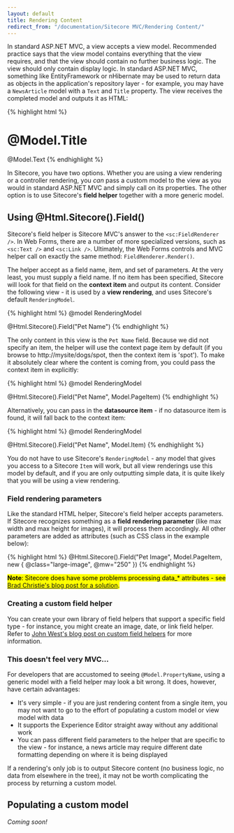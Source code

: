 ```yaml
---
layout: default
title: Rendering Content
redirect_from: "/documentation/Sitecore MVC/Rendering Content/"
---
```


In standard ASP.NET MVC, a view accepts a view model. Recommended practice says that the view model contains everything that the view requires, and that the view should contain no further business logic. The view should only contain display logic. In standard ASP.NET MVC, something like EntityFramework or nHibernate may be used to return data as objects in the application's repository layer - for example, you may have a ``NewsArticle`` model with a ``Text`` and ``Title`` property. The view receives the completed model and outputs it as HTML:

{% highlight html %}
<h1>@Model.Title</h1>
@Model.Text
{% endhighlight %}

In Sitecore, you have two options. Whether you are using a view rendering or a controller rendering, you *can* pass a custom model to the view as you would in standard ASP.NET MVC and simply call on its properties. The other option is to use Sitecore's **field helper** together with a more generic model.

## Using @Html.Sitecore().Field()

Sitecore's field helper is Sitecore MVC's answer to the ``<sc:FieldRenderer />``. In Web Forms, there are a number of more specialized versions, such as ``<sc:Text />`` and ``<sc:Link />``. Ultimately, the Web Forms controls and MVC helper call on exactly the same method: ``FieldRenderer.Render()``.

The helper accept as a field name, item, and set of parameters. At the very least, you must supply a field name. If no item has been specified, Sitecore will look for that field on the **context item** and output its content. Consider the following view - it is used by a **view rendering**, and uses Sitecore's default ``RenderingModel``.

{% highlight html %}
@model RenderingModel

@Html.Sitecore().Field("Pet Name")
{% endhighlight %}

The only content in this view is the ``Pet Name`` field. Because we did not specify an item, the helper will use the context page item by default (if you browse to http://mysite/dogs/spot, then the context item is 'spot'). To make it absolutely clear where the content is coming from, you could pass the context item in explicitly:

{% highlight html %}
@model RenderingModel

@Html.Sitecore().Field("Pet Name", Model.PageItem)
{% endhighlight %}

Alternatively, you can pass in the **datasource item** - if no datasource item is found, it will fall back to the context item:

{% highlight html %}
@model RenderingModel

@Html.Sitecore().Field("Pet Name", Model.Item)
{% endhighlight %}

You do not have to use Sitecore's ``RenderingModel`` - any model that gives you access to a Sitecore ``Item`` will work, but all view renderings use this model by default, and if you are only outputting simple data, it is quite likely that you will be using a view rendering.

### Field rendering parameters

Like the standard HTML helper, Sitecore's field helper accepts parameters. If Sitecore recognizes something as a **field rendering parameter** (like max width and max height for images), it will process them accordingly. All other parameters are added as attributes (such as CSS class in the example below):

{% highlight html %}
@Html.Sitecore().Field("Pet Image", Model.PageItem, new { @class="large-image", @mw="250" })
{% endhighlight %}

<mark>
	<strong>Note</strong>: Sitecore does have some problems processing data_* attributes - see <a href="http://brad-christie.com/blog/2014/09/24/using-data-attributes-with-sitecore-mvc/">Brad Christie's blog post for a solution</a>.
</mark>

### Creating a custom field helper

You can create your own library of field helpers that support a specific field type - for instance, you might create an image, date, or link field helper. Refer to [John West's blog post on custom field helpers](https://www.sitecore.net/Learn/Blogs/Technical-Blogs/John-West-Sitecore-Blog/Posts/2012/06/Sitecore-MVC-Playground-Part-4-Extending-the-SitecoreHelper-Class.aspx) for more information.

### This doesn't feel very MVC...

For developers that are accustomed to seeing ``@Model.PropertyName``, using a generic model with a field helper may look a bit wrong. It does, however, have certain advantages:

* It's very simple - if you are just rendering content from a single item, you may not want to go to the effort of populating a custom model or view model with data
* It supports the Experience Editor straight away without any additional work 
* You can pass different field parameters to the helper that are specific to the view - for instance, a news article may require different date formatting depending on where it is being displayed

If a rendering's only job is to output Sitecore content (no business logic, no data from elsewhere in the tree), it may not be worth complicating the process by returning a custom model. 
 
## Populating a custom model

*Coming soon!*
